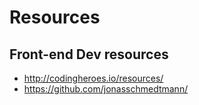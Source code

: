 # Resources

## Front-end Dev resources
- http://codingheroes.io/resources/
- https://github.com/jonasschmedtmann/
